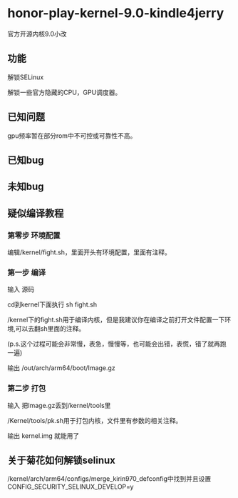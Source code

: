 # honor-play-kernel-9.0-kindle4jerry
官方开源内核9.0小改
## 功能
解锁SELinux

解锁一些官方隐藏的CPU，GPU调度器。
## 已知问题
gpu频率暂在部分rom中不可控或可靠性不高。
## 已知bug
## 未知bug
## 疑似编译教程
### 第零步 环境配置
编辑/kernel/fight.sh，里面开头有环境配置，里面有注释。
### 第一步 编译
输入 源码

cd到kernel下面执行 sh fight.sh

/kernel下的fight.sh用于编译内核，但是我建议你在编译之前打开文件配置一下环境,可以去翻sh里面的注释。

(p.s.这个过程可能会非常慢，表急，慢慢等，也可能会出错，表慌，错了就再跑一遍)

输出 /out/arch/arm64/boot/Image.gz
### 第二步 打包
输入 把Image.gz丢到/kernel/tools里

/Kernel/tools/pk.sh用于打包内核，文件里有参数的相关注释。

输出 kernel.img 就能用了
## 关于菊花如何解锁selinux
/kernel/arch/arm64/configs/merge_kirin970_defconfig中找到并且设置CONFIG_SECURITY_SELINUX_DEVELOP=y
